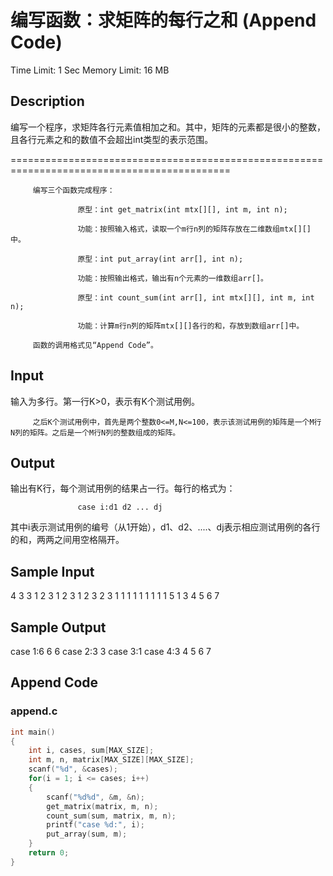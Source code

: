 # 编写函数：求矩阵的每行之和 (Append Code)
Time Limit: 1 Sec  Memory Limit: 16 MB

## Description
编写一个程序，求矩阵各行元素值相加之和。其中，矩阵的元素都是很小的整数，且各行元素之和的数值不会超出int类型的表示范围。

 ============================================================================================

         编写三个函数完成程序：

                   原型：int get_matrix(int mtx[][], int m, int n);

                   功能：按照输入格式，读取一个m行n列的矩阵存放在二维数组mtx[][]中。

                   原型：int put_array(int arr[], int n);

                   功能：按照输出格式，输出有n个元素的一维数组arr[]。

                   原型：int count_sum(int arr[], int mtx[][], int m, int n);

                   功能：计算m行n列的矩阵mtx[][]各行的和，存放到数组arr[]中。

         函数的调用格式见“Append Code”。

## Input
输入为多行。第一行K>0，表示有K个测试用例。

         之后K个测试用例中，首先是两个整数0<=M,N<=100，表示该测试用例的矩阵是一个M行N列的矩阵。之后是一个M行N列的整数组成的矩阵。

## Output
输出有K行，每个测试用例的结果占一行。每行的格式为：

                   case i:d1 d2 ... dj

其中i表示测试用例的编号（从1开始），d1、d2、....、dj表示相应测试用例的各行的和，两两之间用空格隔开。

## Sample Input
4
3 3
1 2 3
1 2 3
1 2 3
2 3
1 1 1
1 1 1
1 1
1
5 1
3
4
5
6
7

## Sample Output
case 1:6 6 6
case 2:3 3
case 3:1
case 4:3 4 5 6 7

## Append Code
### append.c
```c
int main()
{
    int i, cases, sum[MAX_SIZE];
    int m, n, matrix[MAX_SIZE][MAX_SIZE];
    scanf("%d", &cases);
    for(i = 1; i <= cases; i++)
    {
        scanf("%d%d", &m, &n);
        get_matrix(matrix, m, n);
        count_sum(sum, matrix, m, n);
        printf("case %d:", i);
        put_array(sum, m);
    }
    return 0;
}
```
